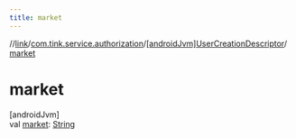 ```yaml
---
title: market
---
```

//[link](../../../index.html)/[com.tink.service.authorization](../index.html)/[[androidJvm]UserCreationDescriptor](index.html)/[market](market.html)



# market



[androidJvm]\
val [market](market.html): [String](https://kotlinlang.org/api/latest/jvm/stdlib/kotlin/-string/index.html)




